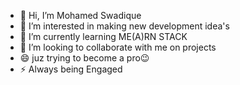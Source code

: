 - 👋 Hi, I’m Mohamed Swadique 
- 👀 I’m interested in making new development idea's 
- 🌱 I’m currently learning ME(A)RN STACK 
- 💞️ I’m looking to collaborate with me on projects 
- 😄 juz trying to become a pro😉
- ⚡ Always being Engaged 

<!---
sqswadiq/sqswadiq is a ✨ special ✨ repository because its `README.md` (this file) appears on your GitHub profile.
You can click the Preview link to take a look at your changes.
--->
